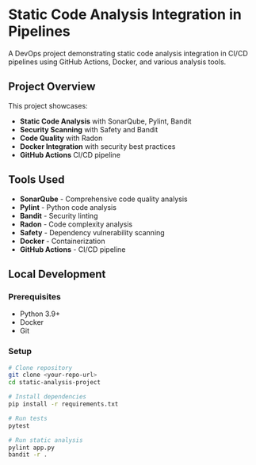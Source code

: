 
# Static Code Analysis Integration in Pipelines

A DevOps project demonstrating static code analysis integration in CI/CD pipelines using GitHub Actions, Docker, and various analysis tools.

## Project Overview

This project showcases:
- **Static Code Analysis** with SonarQube, Pylint, Bandit
- **Security Scanning** with Safety and Bandit
- **Code Quality** with Radon
- **Docker Integration** with security best practices
- **GitHub Actions** CI/CD pipeline

## Tools Used

- **SonarQube** - Comprehensive code quality analysis
- **Pylint** - Python code analysis
- **Bandit** - Security linting
- **Radon** - Code complexity analysis
- **Safety** - Dependency vulnerability scanning
- **Docker** - Containerization
- **GitHub Actions** - CI/CD pipeline

## Local Development

### Prerequisites
- Python 3.9+
- Docker
- Git

### Setup
```bash
# Clone repository
git clone <your-repo-url>
cd static-analysis-project

# Install dependencies
pip install -r requirements.txt

# Run tests
pytest

# Run static analysis
pylint app.py
bandit -r .